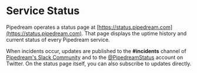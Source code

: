 # Service Status

Pipedream operates a status page at [https://status.pipedream.com](https://status.pipedream.com). That page displays the uptime history and current status of every Pipedream service.

When incidents occur, updates are published to the **#incidents** channel of [Pipedream's Slack Community](https://pipedream.com/community) and to the [@PipedreamStatus](https://twitter.com/PipedreamStatus) account on Twitter. On the status page itself, you can also subscribe to updates directly.

<Footer />
